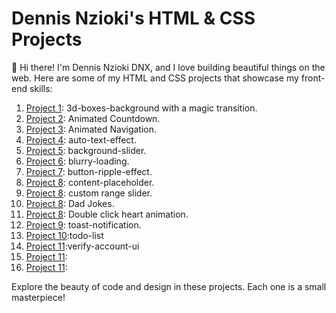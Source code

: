 # Dennis Nzioki's HTML & CSS Projects

👋 Hi there! I'm Dennis Nzioki DNX, and I love building beautiful things on the web. Here are some of my HTML and CSS projects that showcase my front-end skills:

1. [Project 1](link-to-project1): 3d-boxes-background with a magic transition.
2. [Project 2](link-to-project2): Animated Countdown.
3. [Project 3](link-to-project3): Animated Navigation.
4. [Project 4](link-to-project4): auto-text-effect.
5. [Project 5](link-to-project5): background-slider.
6. [Project 6](link-to-project6): blurry-loading.
7. [Project 7](link-to-project7): button-ripple-effect.
8. [Project 8](link-to-project8): content-placeholder.
9. [Project 8](link-to-project8): custom range slider.
10. [Project 8](link-to-project8): Dad Jokes.
11. [Project 8](link-to-project8): Double click heart animation.
12. [Project 9](link-to-project9): toast-notification.
13. [Project 10](link-to-project10):todo-list
14. [Project 11](link-to-project11):verify-account-ui
15. [Project 11](link-to-project11):
16. [Project 11](link-to-project11):

Explore the beauty of code and design in these projects. Each one is a small masterpiece!
